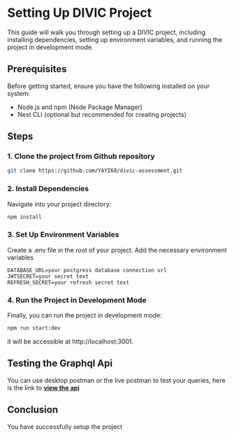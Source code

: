 # Setting Up DIVIC Project

This guide will walk you through setting up a DIVIC project, including installing dependencies, setting up environment variables, and running the project in development mode.

## Prerequisites

Before getting started, ensure you have the following installed on your system:

- Node.js and npm (Node Package Manager)
- Nest CLI (optional but recommended for creating projects)

## Steps

### 1. Clone the project from Github repository

```bash
git clone https://github.com/YAYI68/divic-assessment.git

```
### 2. Install Dependencies
Navigate into your project directory:

```bash
npm install
```

### 3.  Set Up Environment Variables
Create a .env file in the root of your project. Add the necessary environment variables
```
DATABASE_URL=your postgress database connection url
JWTSECRET=your secret text
REFRESH_SECRET=your refresh secret text
```

### 4. Run the Project in Development Mode
Finally, you can run the project in development mode:
```bash
npm run start:dev
```
it will be accessible at http://localhost:3001.

## Testing the Graphql Api 
You can use desktop postman or the live postman to test your queries,
here is the link to [**view the api**](https://documenter.getpostman.com/view/31453748/2sA35BbQ7i)

## Conclusion 
You have successfully setup the project

